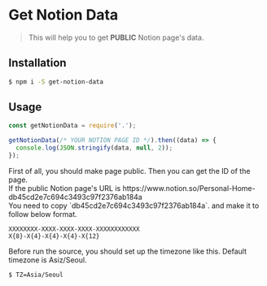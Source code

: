 # Get Notion Data
> This will help you to get **PUBLIC** Notion page's data.

## Installation
```sh
$ npm i -S get-notion-data
```

## Usage
```js
const getNotionData = require('.');

getNotionData(/* YOUR NOTION PAGE ID */).then((data) => {
  console.log(JSON.stringify(data, null, 2));
});
```

<div>First of all, you should make page public. Then you can get the ID of the page.</div>
<div>If the public Notion page's URL is https://www.notion.so/Personal-Home-db45cd2e7c694c3493c97f2376ab184a</div>
<div>You need to copy `db45cd2e7c694c3493c97f2376ab184a`. and make it to follow below format.</div>

```
XXXXXXXX-XXXX-XXXX-XXXX-XXXXXXXXXXXX
X{8}-X{4}-X{4}-X{4}-X{12}
```

Before run the source, you should set up the timezone like this. Default timezone is Asiz/Seoul.
```sh
$ TZ=Asia/Seoul
```
